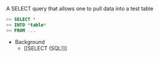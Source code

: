 A SELECT query that allows one to pull data into a test table
```SQL
>> SELECT *
>> INTO *table*
>> FROM ...
```

- Background
	- [[SELECT (SQL)]]